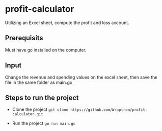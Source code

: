 # profit-calculator

Utilizing an Excel sheet, compute the profit and loss account. 

## Prerequisits
Must have go installed on the computer.

## Input
Change the revenue and spending values on the excel sheet, then save the file in the same folder as main.go

## Steps to run the project

 - Clone the project
```git clone https://github.com/Wraptron/profit-calculator.git```

- Run the project
```go run main.go```

 
